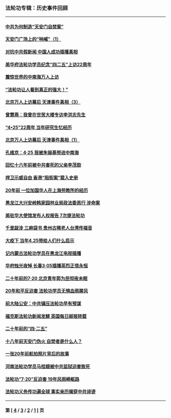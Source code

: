 ### 法轮功专辑：历史事件回顾
---
#### [中共为何制造“天安门自焚案”](../../pages/nf5793/n13183270.md?10250430) 
#### [天安门广场上的“呐喊”（1）](../../pages/nf5793/n13105277.md?10250430) 
#### [对抗中共假新闻 中国人成功插播真相](../../pages/nf5793/n12910618.md?10250430) 
#### [美华府法轮功学员纪念“四二五”上访22周年](../../pages/nf5793/n12904445.md?10250430) 
#### [震惊世界的中南海万人上访](../../pages/nf5793/n12903976.md?10250430) 
#### [“法轮功让人看到真正的强大！”](../../pages/nf5793/n12903195.md?10250430) 
#### [北京万人上访幕后 天津事件真相（3）](../../pages/nf5793/n12902807.md?10250430) 
#### [曾慧燕：我曾在世贸大楼专访李洪志先生](../../pages/nf5793/n12898729.md?10250430) 
#### [“4•25”22周年 当年研究生忆经历](../../pages/nf5793/n12894152.md?10250430) 
#### [北京万人上访幕后 天津事件真相（1）](../../pages/nf5793/n12885174.md?10250430) 
#### [孔维京：4·25 我被朱镕基带进中南海](../../pages/nf5793/n12864987.md?10250430) 
#### [回忆十六年前被中共害死的父亲李茂勋](../../pages/nf5793/n12880270.md?10250430) 
#### [捍卫示威自由 香港“阻街案”载入史册](../../pages/nf5793/n12811245.md?10250430) 
#### [20年前 一位加国华人在上海劳教所的经历](../../pages/nf5793/n12707932.md?10250430) 
#### [黑龙江大兴安岭韩家园林业局政法委恶行 涉命案](../../pages/nf5793/n12622815.md?10250430) 
#### [美驻华大使馆发布人权报告 7次提法轮功](../../pages/nf5793/n12520541.md?10250430) 
#### [千里跋涉 三麻袋书 贵州古稀老人台湾传福音](../../pages/nf5793/n12198750.md?10250430) 
#### [大疫下 当年4.25带给人们什么启示](../../pages/nf5793/n12058565.md?10250430) 
#### [记内蒙古法轮功学员在黑龙江电视插播](../../pages/nf5793/n11699194.md?10250430) 
#### [华府烛光夜悼 长春3·05插播英烈正信永恒](../../pages/nf5793/n11397432.md?10250430) 
#### [二十年前的7·20 北京青年郭为民彻夜未眠](../../pages/nf5793/n11354195.md?10250430) 
#### [20年和平反迫害 法轮功学员无惧血雨腥风](../../pages/nf5793/n11348279.md?10250430) 
#### [前大陆公安：中共镇压法轮功早有预谋](../../pages/nf5793/n11352168.md?10250430) 
#### [福克斯法轮功新闻发酵  英国每日邮报转载](../../pages/nf5793/n11285952.md?10250430) 
#### [二十年前的“四·二五”](../../pages/nf5793/n11207639.md?10250430) 
#### [十八年前天安门伪火 自焚者是什么人？](../../pages/nf5793/n10996556.md?10250430) 
#### [一张20年前航拍照片背后的故事](../../pages/nf5793/n10693797.md?10250430) 
#### [河南法轮功学员马桂娥被中共监狱迫害致死](../../pages/nf5793/n10684974.md?10250430) 
#### [法轮功“7‧20”反迫害 19年风雨崎岖路](../../pages/nf5793/n10570834.md?10250430) 
#### [法轮功义务传功遍全球 事实亲历揭穿中共诽谤](../../pages/nf5793/n10581061.md?10250430) 

---
#### 第 [ [4](./4.md?10250430) / [3](./3.md?10250430) / [2](./2.md?10250430) / [1](./1.md?10250430) ] 页
